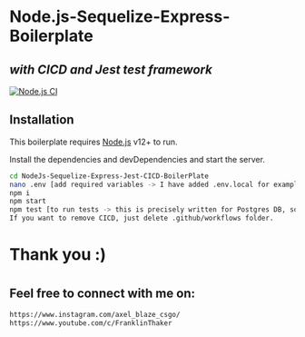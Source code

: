 # Node.js-Sequelize-Express-Boilerplate
## _with CICD and Jest test framework_

[![Node.js CI](https://github.com/FranklinThaker/NodeJs-Sequelize-Express-Jest-CICD-BoilerPlate/actions/workflows/ci.yml/badge.svg?branch=main)](https://github.com/FranklinThaker/NodeJs-Sequelize-Express-Jest-CICD-BoilerPlate/actions/workflows/ci.yml)

## Installation

This boilerplate requires [Node.js](https://nodejs.org/) v12+ to run.

Install the dependencies and devDependencies and start the server.

```sh
cd NodeJs-Sequelize-Express-Jest-CICD-BoilerPlate
nano .env [add required variables -> I have added .env.local for example]
npm i
npm start
npm test [to run tests -> this is precisely written for Postgres DB, so you might wanna change package.json test scripts for that.]
If you want to remove CICD, just delete .github/workflows folder.
```
#
# Thank you :)
#
## Feel free to connect with me on:
```sh
https://www.instagram.com/axel_blaze_csgo/
https://www.youtube.com/c/FranklinThaker
```